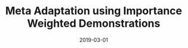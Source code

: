 ---
title: "Meta Adaptation using Importance Weighted Demonstrations"
author_profile: false
collection: publications
permalink: /publication/meta_adapt
date: 2019-03-01
venue: Arxiv
authors: Kiran Lekkala, Laurent Itti
excerpt: 'In real-world imitation learning, where the trajectory distribution of most of the tasks dynamically shifts, model fitting on continuously aggregated data alone would be futile. We show experiments where the agent is trained from a diversity of environmental tasks and is also able to adapt to an unseen environment, using few-shot learning.'
---